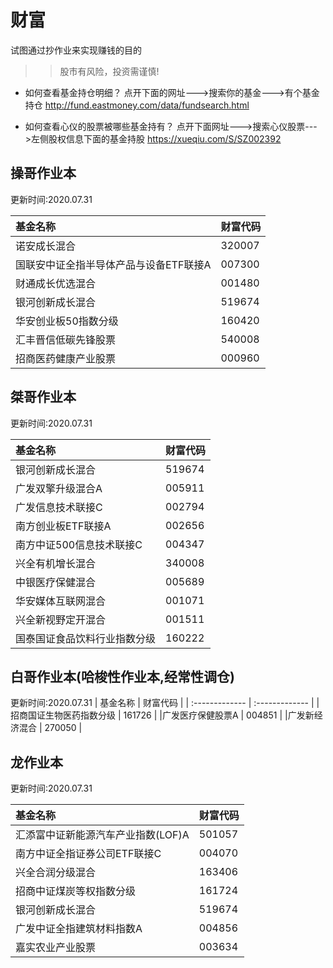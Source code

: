 # 财富
试图通过抄作业来实现赚钱的目的
>>股市有风险，投资需谨慎!


- 如何查看基金持仓明细？
  点开下面的网址--->搜索你的基金--->有个基金持仓
  http://fund.eastmoney.com/data/fundsearch.html

- 如何查看心仪的股票被哪些基金持有？
    点开下面网址--->搜索心仪股票--->左侧股权信息下面的基金持股
    https://xueqiu.com/S/SZ002392

## 操哥作业本
更新时间:2020.07.31

| 基金名称 | 财富代码     |
| :------------- | :------------- |
|诺安成长混合   | 320007  |
|国联安中证全指半导体产品与设备ETF联接A   | 007300  |
|财通成长优选混合   | 001480  |
|银河创新成长混合      | 519674       |
|华安创业板50指数分级   | 160420  |
|汇丰晋信低碳先锋股票   | 540008  |
|招商医药健康产业股票   | 000960  |

## 桀哥作业本
更新时间:2020.07.31

| 基金名称 | 财富代码     |
| :------------- | :------------- |
|银河创新成长混合      | 519674       |
|广发双擎升级混合A   | 005911  |
|广发信息技术联接C   |  002794 |
|南方创业板ETF联接A   | 002656  |
|南方中证500信息技术联接C   | 004347  |
|兴全有机增长混合   | 340008  |
|中银医疗保健混合   | 005689  |
|华安媒体互联网混合   | 001071  |
|兴全新视野定开混合   | 001511  |
|国泰国证食品饮料行业指数分级   | 160222  |





## 白哥作业本(哈梭性作业本,经常性调仓)
更新时间:2020.07.31
| 基金名称 | 财富代码     |
| :------------- | :------------- |
|招商国证生物医药指数分级      | 161726       |
|广发医疗保健股票A   | 004851  |
|广发新经济混合   |  270050 |






## 龙作业本
更新时间:2020.07.31

| 基金名称 | 财富代码     |
| :------------- | :------------- |
|汇添富中证新能源汽车产业指数(LOF)A   | 501057  |
|南方中证全指证券公司ETF联接C   | 004070  |
|兴全合润分级混合   | 163406  |
|招商中证煤炭等权指数分级   | 161724  |
|银河创新成长混合      | 519674       |
|广发中证全指建筑材料指数A   | 004856  |
|嘉实农业产业股票   | 003634  |
